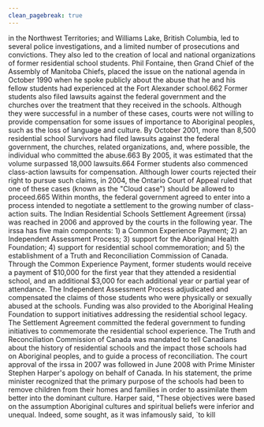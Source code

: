 ```yaml
---
clean_pagebreak: true
---
```


in the Northwest Territories; and Williams Lake, British Columbia, led to several police investigations, and a limited number of prosecutions and convictions. They also led to the creation of local and national organizations of former residential school students. Phil Fontaine, then Grand Chief of the Assembly of Manitoba Chiefs, placed the issue on the national agenda in October 1990 when he spoke publicly about the abuse that he and his fellow students had experienced at the Fort Alexander school.662
Former students also filed lawsuits against the federal government and the churches over the treatment that they received in the schools. Although they were successful in a number of these cases, courts were not willing to provide compensation for some issues of importance to Aboriginal peoples, such as the loss of language and culture. By October 2001, more than 8,500 residential school Survivors had filed lawsuits against the federal government, the churches, related organizations, and, where possible, the individual who committed the abuse.663 By 2005, it was estimated that the volume surpassed 18,000 lawsuits.664 Former students also commenced class-action lawsuits for compensation. Although lower courts rejected their right to pursue such claims, in 2004, the Ontario Court of Appeal ruled that one of these cases (known as the "Cloud case") should be allowed to proceed.665 Within months, the federal government agreed to enter into a process intended to negotiate a settlement to the growing number of class-action suits. The Indian Residential Schools Settlement Agreement (irssa) was reached in 2006 and approved by the courts in the following year. The irssa has five main components: 1) a Common Experience Payment; 2) an Independent Assessment Process; 3) support for the Aboriginal Health Foundation; 4) support for residential school commemoration; and 5) the establishment of a Truth and Reconciliation Commission of Canada. Through the Common Experience Payment, former students would receive a payment of $10,000 for the first year that they attended a residential school, and an additional $3,000 for each additional year or partial year of attendance. The Independent Assessment Process adjudicated and compensated the claims of those students who were physically or sexually abused at the schools. Funding was also provided to the Aboriginal Healing Foundation to support initiatives addressing the residential school legacy. The Settlement Agreement committed the federal government to funding initiatives to commemorate the residential school experience. The Truth and Reconciliation Commission of Canada was mandated to tell Canadians about the history of residential schools and the impact those schools had on Aboriginal peoples, and to guide a process of reconciliation.
The court approval of the irssa in 2007 was followed in June 2008 with Prime Minister Stephen Harper's apology on behalf of Canada. In his statement, the prime minister recognized that the primary purpose of the schools had been to remove children from their homes and families in order to assimilate them better into the dominant culture. Harper said, "These objectives were based on the assumption Aboriginal cultures and spiritual beliefs were inferior and unequal. Indeed, some sought, as it was infamously said, `to kill
